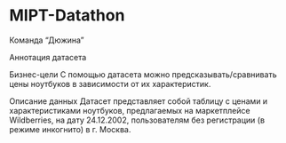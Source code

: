 # MIPT-Datathon

Команда “Дюжина”

Аннотация датасета

Бизнес-цели
С помощью датасета можно предсказывать/сравнивать цены ноутбуков в зависимости от их характеристик.


Описание данных
Датасет представляет собой таблицу с ценами и характеристиками ноутбуков, предлагаемых на маркетплейсе Wildberries, на дату 24.12.2002, пользователям без регистрации (в режиме инкогнито) в г. Москва.
